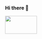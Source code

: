 ### Hi there 👋
<!-- ![](https://c.tenor.com/3bTxZ4HdrysAAAAC/pixels-neon.gif =250x250)-->
<img src="https://c.tenor.com/3bTxZ4HdrysAAAAC/pixels-neon.gif" width = "104" height = "58"/>

<!--
**debjit20504/debjit20504** is a ✨ _special_ ✨ repository because its `README.md` (this file) appears on your GitHub profile.

Here are some ideas to get you started:

- 🔭 I’m currently working on ...
- 🌱 I’m currently learning ...
- 👯 I’m looking to collaborate on ...
- 🤔 I’m looking for help with ...
- 💬 Ask me about ...
- 📫 How to reach me: ...
- 😄 Pronouns: ...
- ⚡ Fun fact: ...
-->
